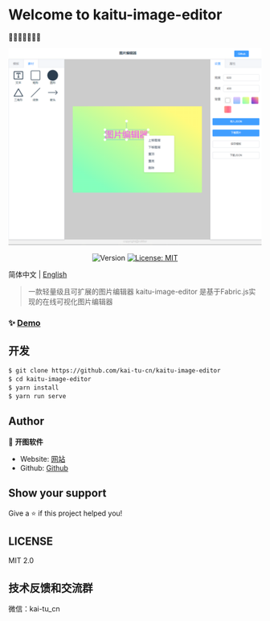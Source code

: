 # Welcome to kaitu-image-editor

🌈🐴🐂🐱🐶🐷🌈

![kaitu](/assets/index_demo.png)

<p align="center">
  <img alt="Version" src="https://img.shields.io/badge/version-0.1.0-blue.svg?cacheSeconds=2592000" style="display:inline-block" />
  <a href="#" target="_blank">
    <img alt="License: MIT" src="https://img.shields.io/badge/License-MIT-yellow.svg" />
  </a>
</p>

简体中文 | [English](README_en.md)

> 一款轻量级且可扩展的图片编辑器
kaitu-image-editor 是基于Fabric.js实现的在线可视化图片编辑器

### ✨ [Demo](http://kai-tu-cn.github.io/kaitu-image-editor)


## 开发
```bash
$ git clone https://github.com/kai-tu-cn/kaitu-image-editor
$ cd kaitu-image-editor
$ yarn install
$ yarn run serve
```

## Author

👤 **开图软件**

* Website: [网站](http://139.9.84.71/)
* Github: [Github](https://github.com/kai-tu-cn)

## Show your support

Give a ⭐️ if this project helped you!

## LICENSE
MIT 2.0

## 技术反馈和交流群
微信：kai-tu_cn
